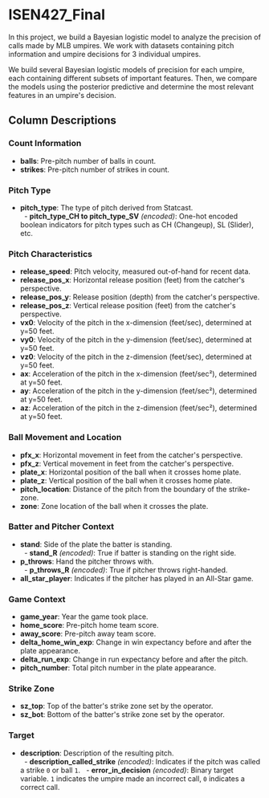 # ISEN427_Final

In this project, we build a Bayesian logistic model to analyze the precision of calls made by MLB umpires. We work with datasets containing pitch information and umpire decisions for 3 individual umpires.

We build several Bayesian logistic models of precision for each umpire, each containing different subsets of important features. Then, we compare the models using the posterior predictive and determine the most relevant features in an umpire's decision.

## Column Descriptions

### Count Information
- **balls**: Pre-pitch number of balls in count.  
- **strikes**: Pre-pitch number of strikes in count.  

### Pitch Type
- **pitch_type**: The type of pitch derived from Statcast.  
&nbsp; - **pitch_type_CH to pitch_type_SV** *(encoded)*: One-hot encoded boolean indicators for pitch types such as CH (Changeup), SL (Slider), etc.  

### Pitch Characteristics
- **release_speed**: Pitch velocity, measured out-of-hand for recent data.  
- **release_pos_x**: Horizontal release position (feet) from the catcher's perspective.  
- **release_pos_y**: Release position (depth) from the catcher's perspective.  
- **release_pos_z**: Vertical release position (feet) from the catcher's perspective.  
- **vx0**: Velocity of the pitch in the x-dimension (feet/sec), determined at y=50 feet.  
- **vy0**: Velocity of the pitch in the y-dimension (feet/sec), determined at y=50 feet.  
- **vz0**: Velocity of the pitch in the z-dimension (feet/sec), determined at y=50 feet.  
- **ax**: Acceleration of the pitch in the x-dimension (feet/sec²), determined at y=50 feet.  
- **ay**: Acceleration of the pitch in the y-dimension (feet/sec²), determined at y=50 feet.  
- **az**: Acceleration of the pitch in the z-dimension (feet/sec²), determined at y=50 feet.  

### Ball Movement and Location
- **pfx_x**: Horizontal movement in feet from the catcher's perspective.  
- **pfx_z**: Vertical movement in feet from the catcher's perspective.  
- **plate_x**: Horizontal position of the ball when it crosses home plate.  
- **plate_z**: Vertical position of the ball when it crosses home plate.  
- **pitch_location**: Distance of the pitch from the boundary of the strike-zone.  
- **zone**: Zone location of the ball when it crosses the plate.  

### Batter and Pitcher Context
- **stand**: Side of the plate the batter is standing.  
&nbsp; - **stand_R** *(encoded)*: True if batter is standing on the right side.  
- **p_throws**: Hand the pitcher throws with.  
&nbsp; - **p_throws_R** *(encoded)*: True if pitcher throws right-handed.  
- **all_star_player**: Indicates if the pitcher has played in an All-Star game.  

### Game Context
- **game_year**: Year the game took place.  
- **home_score**: Pre-pitch home team score.  
- **away_score**: Pre-pitch away team score.  
- **delta_home_win_exp**: Change in win expectancy before and after the plate appearance.  
- **delta_run_exp**: Change in run expectancy before and after the pitch.  
- **pitch_number**: Total pitch number in the plate appearance.   

### Strike Zone
- **sz_top**: Top of the batter's strike zone set by the operator.  
- **sz_bot**: Bottom of the batter's strike zone set by the operator.  

### Target
- **description**: Description of the resulting pitch.  
&nbsp; - **description_called_strike** *(encoded)*: Indicates if the pitch was called a strike `0` or ball `1`.
&nbsp; - **error_in_decision** *(encoded)*: Binary target variable. `1` indicates the umpire made an incorrect call, `0` indicates a correct call.  